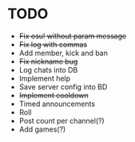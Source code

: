 # TODO

* ~~Fix osu! without param message~~
* ~~Fix log with commas~~
* Add member, kick and ban
* ~~Fix nickname bug~~
* Log chats into DB
* Implement help
* Save server config into BD
* ~~Implement cooldown~~
* Timed announcements
* Roll
* Post count per channel(?)
* Add games(?)
